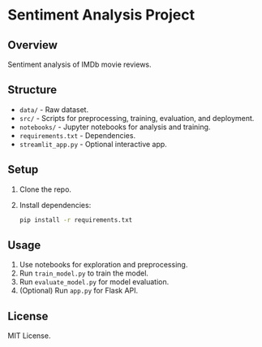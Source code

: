 # Sentiment Analysis Project

## Overview

Sentiment analysis of IMDb movie reviews.

## Structure

- `data/` - Raw dataset.
- `src/` - Scripts for preprocessing, training, evaluation, and deployment.
- `notebooks/` - Jupyter notebooks for analysis and training.
- `requirements.txt` - Dependencies.
- `streamlit_app.py` - Optional interactive app.

## Setup

1. Clone the repo.
2. Install dependencies:

    ```bash
    pip install -r requirements.txt
    ```

## Usage

1. Use notebooks for exploration and preprocessing.
2. Run `train_model.py` to train the model.
3. Run `evaluate_model.py` for model evaluation.
4. (Optional) Run `app.py` for Flask API.

## License

MIT License.
